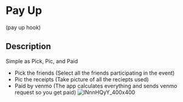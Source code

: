# Pay Up
(pay up hook)

## Description
Simple as Pick, Pic, and Paid
- Pick the friends (Select all the friends participating in the event)
- Pic the receipts (Take picture of all the reciepts used)
- Paid by venmo (The app calculates everything and sends venmo request so you get paid)
![INnnHQyY_400x400](https://github.com/user-attachments/assets/4ca07948-9ded-4635-a262-57adef423e5f)
